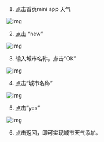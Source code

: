 

1.  点击首页mini app 天气
    

![img](http://images.qicheke.com/FrZKSa91hImIfd6jL08iZgdEfawS)

2.  点击 “new”
    

![img](http://images.qicheke.com/FsR2PDnQhdChZ17g34qkCXdvHr6v)

3.  输入城市名称，点击“OK”
    

![img](http://images.qicheke.com/FiBtv2mTiS77wZhesnZVmp5Vsc9t)

4.  点击“城市名称”
    

![img](http://images.qicheke.com/FsXnoXhioNYM0WSdHvijLmKc5n1F)

5.  点击“yes”
    

![img](http://images.qicheke.com/FtX0G54bIpIR5QOO9SD5WJD7swFS)

6.  点击返回，即可实现城市天气添加。